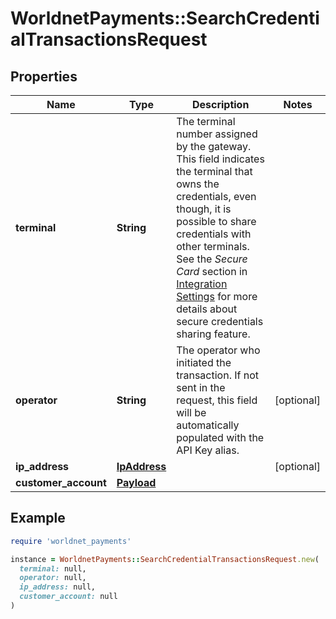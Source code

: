 # WorldnetPayments::SearchCredentialTransactionsRequest

## Properties

| Name | Type | Description | Notes |
| ---- | ---- | ----------- | ----- |
| **terminal** | **String** | The terminal number assigned by the gateway. This field indicates the terminal that owns the credentials, even though, it is possible to share credentials with other terminals. See the *Secure Card* section in [Integration Settings](https://docs.worldnettps.com/doku.php?id&#x3D;developer:important_integration_settings) for more details about secure credentials sharing feature. |  |
| **operator** | **String** | The operator who initiated the transaction. If not sent in the request, this field will be automatically populated with the API Key alias. | [optional] |
| **ip_address** | [**IpAddress**](IpAddress.md) |  | [optional] |
| **customer_account** | [**Payload**](Payload.md) |  |  |

## Example

```ruby
require 'worldnet_payments'

instance = WorldnetPayments::SearchCredentialTransactionsRequest.new(
  terminal: null,
  operator: null,
  ip_address: null,
  customer_account: null
)
```

